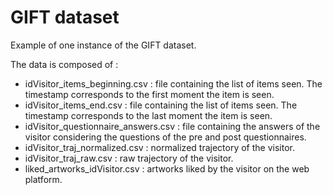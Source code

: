 # GIFT dataset

Example of one instance of the GIFT dataset.


The data is composed of : 
- idVisitor_items_beginning.csv : file containing the list of items seen. The timestamp corresponds to the first moment the item is seen.
- idVisitor_items_end.csv : file containing the list of items seen. The timestamp corresponds to the last moment the item is seen.
- idVisitor_questionnaire_answers.csv : file containing the answers of the visitor considering the questions of the pre and post questionnaires.
- idVisitor_traj_normalized.csv : normalized trajectory of the visitor.
- idVisitor_traj_raw.csv : raw trajectory of the visitor.
- liked_artworks_idVisitor.csv : artworks liked by the visitor on the web platform. 

